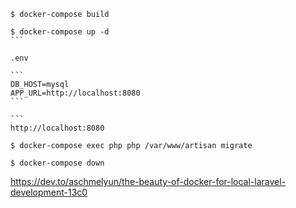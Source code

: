 ````
$ docker-compose build

$ docker-compose up -d
```

.env

```
DB_HOST=mysql
APP_URL=http://localhost:8080
```

```
http://localhost:8080
````

```
$ docker-compose exec php php /var/www/artisan migrate
```

```
$ docker-compose down
```


https://dev.to/aschmelyun/the-beauty-of-docker-for-local-laravel-development-13c0